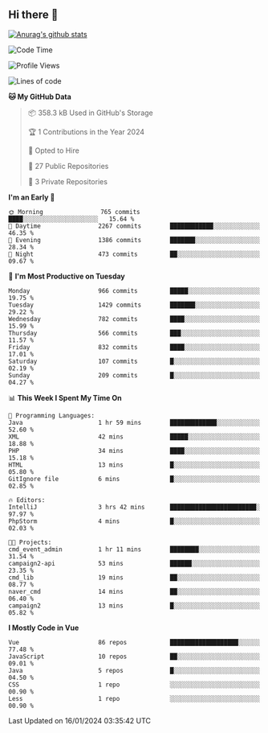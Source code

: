## Hi there 👋

[![Anurag's github stats](https://github-readme-stats.vercel.app/api?username=Songwonseok)](https://github.com/anuraghazra/github-readme-stats)



<!--START_SECTION:waka-->
![Code Time](http://img.shields.io/badge/Code%20Time-2%2C635%20hrs%2036%20mins-blue)

![Profile Views](http://img.shields.io/badge/Profile%20Views-2-blue)

![Lines of code](https://img.shields.io/badge/From%20Hello%20World%20I%27ve%20Written-34.8%20million%20lines%20of%20code-blue)

**🐱 My GitHub Data** 

> 📦 358.3 kB Used in GitHub's Storage 
 > 
> 🏆 1 Contributions in the Year 2024
 > 
> 💼 Opted to Hire
 > 
> 📜 27 Public Repositories 
 > 
> 🔑 3 Private Repositories 
 > 
**I'm an Early 🐤** 

```text
🌞 Morning                765 commits         ████░░░░░░░░░░░░░░░░░░░░░   15.64 % 
🌆 Daytime                2267 commits        ████████████░░░░░░░░░░░░░   46.35 % 
🌃 Evening                1386 commits        ███████░░░░░░░░░░░░░░░░░░   28.34 % 
🌙 Night                  473 commits         ██░░░░░░░░░░░░░░░░░░░░░░░   09.67 % 
```
📅 **I'm Most Productive on Tuesday** 

```text
Monday                   966 commits         █████░░░░░░░░░░░░░░░░░░░░   19.75 % 
Tuesday                  1429 commits        ███████░░░░░░░░░░░░░░░░░░   29.22 % 
Wednesday                782 commits         ████░░░░░░░░░░░░░░░░░░░░░   15.99 % 
Thursday                 566 commits         ███░░░░░░░░░░░░░░░░░░░░░░   11.57 % 
Friday                   832 commits         ████░░░░░░░░░░░░░░░░░░░░░   17.01 % 
Saturday                 107 commits         █░░░░░░░░░░░░░░░░░░░░░░░░   02.19 % 
Sunday                   209 commits         █░░░░░░░░░░░░░░░░░░░░░░░░   04.27 % 
```


📊 **This Week I Spent My Time On** 

```text
💬 Programming Languages: 
Java                     1 hr 59 mins        █████████████░░░░░░░░░░░░   52.60 % 
XML                      42 mins             █████░░░░░░░░░░░░░░░░░░░░   18.88 % 
PHP                      34 mins             ████░░░░░░░░░░░░░░░░░░░░░   15.18 % 
HTML                     13 mins             █░░░░░░░░░░░░░░░░░░░░░░░░   05.80 % 
GitIgnore file           6 mins              █░░░░░░░░░░░░░░░░░░░░░░░░   02.85 % 

🔥 Editors: 
IntelliJ                 3 hrs 42 mins       ████████████████████████░   97.97 % 
PhpStorm                 4 mins              █░░░░░░░░░░░░░░░░░░░░░░░░   02.03 % 

🐱‍💻 Projects: 
cmd_event_admin          1 hr 11 mins        ████████░░░░░░░░░░░░░░░░░   31.54 % 
campaign2-api            53 mins             ██████░░░░░░░░░░░░░░░░░░░   23.35 % 
cmd_lib                  19 mins             ██░░░░░░░░░░░░░░░░░░░░░░░   08.77 % 
naver_cmd                14 mins             ██░░░░░░░░░░░░░░░░░░░░░░░   06.40 % 
campaign2                13 mins             █░░░░░░░░░░░░░░░░░░░░░░░░   05.82 % 
```

**I Mostly Code in Vue** 

```text
Vue                      86 repos            ███████████████████░░░░░░   77.48 % 
JavaScript               10 repos            ██░░░░░░░░░░░░░░░░░░░░░░░   09.01 % 
Java                     5 repos             █░░░░░░░░░░░░░░░░░░░░░░░░   04.50 % 
CSS                      1 repo              ░░░░░░░░░░░░░░░░░░░░░░░░░   00.90 % 
Less                     1 repo              ░░░░░░░░░░░░░░░░░░░░░░░░░   00.90 % 
```




 Last Updated on 16/01/2024 03:35:42 UTC
<!--END_SECTION:waka-->
